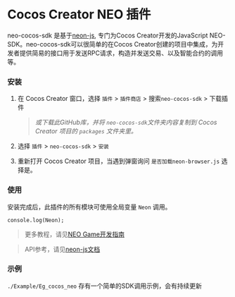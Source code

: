 # Cocos Creator NEO 插件
neo-cocos-sdk 是基于[neon-js](http://cityofzion.io/neon-js/en/), 专门为Cocos Creator开发的JavaScript NEO-SDK。neo-cocos-sdk可以很简单的在Cocos Creator创建的项目中集成，为开发者提供简易的接口用于发送RPC请求，构造并发送交易、以及智能合约的调用等。

### 安装


1. 在 Cocos Creator 窗口，选择 `插件` > `插件商店` > 搜索`neo-cocos-sdk` > 下载插件
   
   > *或下载此GitHub库，并将 `neo-cocos-sdk`文件夹内容复制到 Cocos Creator 项目的 `packages` 文件夹里。*
   
2. 选择 `插件` > `neo-cocos-sdk` > `安装`

3. 重新打开 Cocos Creator 项目，当遇到弹窗询问 `是否加载neon-browser.js` 选择是。

### 使用

安装完成后，此插件的所有模块可使用全局变量 `Neon` 调用。

```
console.log(Neon);
```
> 更多教程，请见[NEO Game开发指南](https://github.com/neo-ngd/NEO.Game-Developer-Guide)

> API参考，请见[neon-js文档](https://cityofzion.io/neon-js/docs/en/api/index.html)

### 示例

 `./Example/Eg_cocos_neo` 存有一个简单的SDK调用示例，会有持续更新
